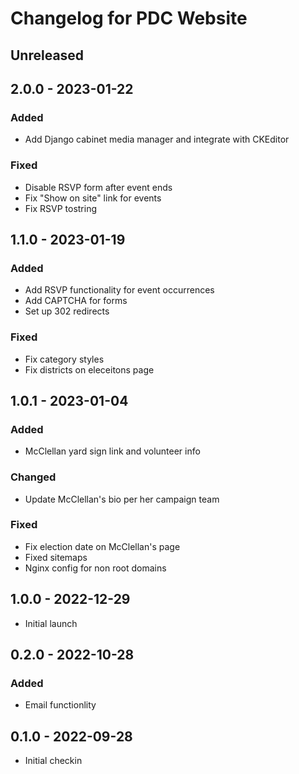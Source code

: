 # Changelog for PDC Website

## Unreleased

## 2.0.0 - 2023-01-22
### Added
- Add Django cabinet media manager and integrate with CKEditor
### Fixed
- Disable RSVP form after event ends
- Fix "Show on site" link for events
- Fix RSVP tostring

## 1.1.0 - 2023-01-19
### Added
- Add RSVP functionality for event occurrences
- Add CAPTCHA for forms
- Set up 302 redirects
### Fixed
- Fix category styles
- Fix districts on eleceitons page

## 1.0.1 - 2023-01-04
### Added
- McClellan yard sign link and volunteer info
### Changed
- Update McClellan's bio per her campaign team
### Fixed
- Fix election date on McClellan's page
- Fixed sitemaps
- Nginx config for non root domains

## 1.0.0 - 2022-12-29
- Initial launch

## 0.2.0 - 2022-10-28
### Added
- Email functionlity

## 0.1.0 - 2022-09-28
- Initial checkin
